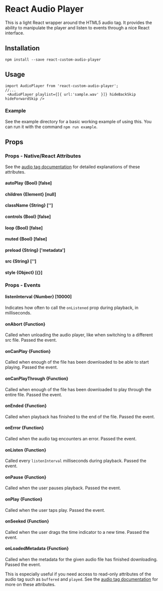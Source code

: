 # React Audio Player
This is a light React wrapper around the HTML5 audio tag.  It provides the ability to manipulate the player and listen to events through a nice React interface.

## Installation

    npm install --save react-custom-audio-player

## Usage

    import AudioPlayer from 'react-custom-audio-player';
    //...
     <AudioPlayer playlist={[{ url:'sample.wav' }]} hideBackSkip hideForwardSkip />

### Example

See the example directory for a basic working example of using this.  You can run it with the command `npm run example`.

## Props

### Props - Native/React Attributes
See the [audio tag documentation](https://developer.mozilla.org/en-US/docs/Web/HTML/Element/audio) for detailed explanations of these attributes.

#### autoPlay {Bool} [false]

#### children {Element} [null]

#### className {String} ['']

#### controls {Bool} [false]

#### loop {Bool} [false]

#### muted {Bool} [false]

#### preload {String} ['metadata']

#### src {String} ['']

#### style {Object} [{}]

### Props - Events

#### listenInterval {Number} [10000]
Indicates how often to call the `onListened` prop during playback, in milliseconds.

#### onAbort {Function}
Called when unloading the audio player, like when switching to a different src file. Passed the event.

#### onCanPlay {Function}
Called when enough of the file has been downloaded to be able to start playing.  Passed the event.

#### onCanPlayThrough {Function}
Called when enough of the file has been downloaded to play through the entire file.  Passed the event.

#### onEnded {Function}
Called when playback has finished to the end of the file. Passed the event.

#### onError {Function}
Called when the audio tag encounters an error. Passed the event.

#### onListen {Function}
Called every `listenInterval` milliseconds during playback.  Passed the event.

#### onPause {Function}
Called when the user pauses playback. Passed the event.

#### onPlay {Function}
Called when the user taps play.  Passed the event.

#### onSeeked {Function}
Called when the user drags the time indicator to a new time. Passed the event.

#### onLoadedMetadata {Function}
Called when the metadata for the given audio file has finished downloading.  Passed the event.


This is especially useful if you need access to read-only attributes of the audio tag such as `buffered` and `played`.  See the [audio tag documentation](https://developer.mozilla.org/en-US/docs/Web/HTML/Element/audio) for more on these attributes.